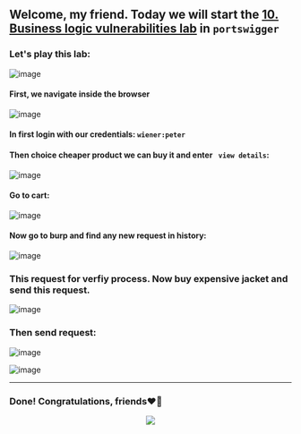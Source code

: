 ## Welcome, my friend. Today we will start the [10. Business logic vulnerabilities lab](https://portswigger.net/web-security/logic-flaws/examples/lab-logic-flaws-insufficient-workflow-validation) in ```portswigger```
### Let's play this lab:

![image](https://github.com/user-attachments/assets/8abf66ba-db00-4792-a1e9-b5ccc4dd59bc)

#### First, we navigate inside the browser

![image](https://github.com/user-attachments/assets/bffd08c5-835f-4248-b6ff-868827931120)

#### In first login with our credentials: ```wiener:peter```

#### Then choice cheaper product we can buy it and enter ``` view details```:

![image](https://github.com/user-attachments/assets/115fd601-6d6d-4a5a-8818-4db010aa8ab9)

#### Go to cart:

![image](https://github.com/user-attachments/assets/9dcd4c87-dc7c-49de-b6d0-de809fd7183e)


#### Now go to burp and find any new request in history:

![image](https://github.com/user-attachments/assets/efc9a97d-01ce-4d6f-8c58-253b82c13937)

### This request for verfiy process. Now buy expensive jacket and send this request.

![image](https://github.com/user-attachments/assets/6d9fe42d-6b9d-426e-bfb0-040672400d96)

### Then send request:

![image](https://github.com/user-attachments/assets/935f41cf-ad96-463c-8ccf-24eff03901cc)

![image](https://github.com/user-attachments/assets/3d8535c4-2371-4782-a49a-54eb9ee17c07)


-------

### Done! Congratulations, friends❤️‍🔥


<p align="center">
<img src="https://github.com/user-attachments/assets/cecaeedb-11b2-4114-bc4f-241433ff1707" >
</p>
